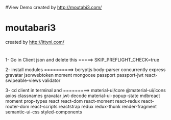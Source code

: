 #View Demo 
created by http://moutabi3.com/
# moutabari3
created by http://ittyni.com/
# 

1- Go in Client json and delete this =====> SKIP_PREFLIGHT_CHECK=true



2- install modules ==========>  bcryptjs body-parser concurrently express gravatar jsonwebtoken moment mongoose passport passport-jwt react-swipeable-views validator



3- cd client in terminal and =========> material-ui/core @material-ui/icons axios classnames gravatar jwt-decode material-ui-popup-state mdbreact moment prop-types react react-dom react-moment react-redux react-router-dom react-scripts reactstrap redux redux-thunk render-fragment semantic-ui-css styled-components

